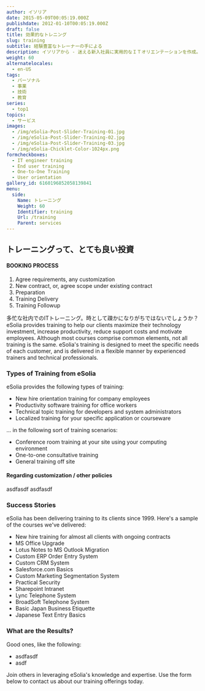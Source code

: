 ```yaml
---
author: イソリア
date: 2015-05-09T00:05:19.000Z
publishdate: 2012-01-10T00:05:19.000Z
draft: false
title: 効果的なトレニング
slug: training
subtitle: 経験豊富なトレーナーの手による
description: イソリアから - 迷える新入社員に実用的なＩＴオリエンテーションを作成。初歩的ものから専門的なトレーニングまで
weight: 60
alternatelocales:
  - en-US
tags:
  - パーソナル
  - 事業
  - 技術
  - 教育
series:
  - top1
topics:
  - サービス
images:
  - /img/eSolia-Post-Slider-Training-01.jpg
  - /img/eSolia-Post-Slider-Training-02.jpg
  - /img/eSolia-Post-Slider-Training-03.jpg
  - /img/eSolia-Chicklet-Color-1024px.png
formcheckboxes:
  - IT engineer training
  - End user training
  - One-to-One Training
  - User orientation
gallery_id: 6160196852058139841
menu:
  side:
    Name: トレーニング
    Weight: 60
    Identifier: training
    Url: /training
    Parent: services
---
```


## トレーニングって、とても良い投資

<div class="esolia-card-panel teal darken-4 z-depth-1">
  <h4 class="center green-text text-accent-3">BOOKING PROCESS</h4>
    <ol>
      <li class="white-text">Agree requirements, any customization</li>
      <li class="white-text">New contract, or, agree scope under existing contract</li>
      <li class="white-text">Preparation</li>
      <li class="white-text">Training Delivery</li>
      <li class="white-text">Training Followup</li>
    </ol>
</div>
多忙な社内でのITトレーニング。時として疎かになりがちではないでしょうか？
eSolia provides training to help our clients maximize their technology investment, increase productivity, reduce support costs and motivate employees. Although most courses comprise common elements, not all training is the same. eSolia's training is designed to meet the specific needs of each customer, and is delivered in a flexible manner by experienced trainers and technical professionals.

### Types of Training from eSolia

eSolia provides the following types of training:

* New hire orientation training for company employees
* Productivity software training for office workers
* Technical topic training for developers and system administrators
* Localized training for your specific application or courseware

... in the following sort of training scenarios:  

* Conference room training at your site using your computing environment
* One-to-one consultative training
* General training off site

#### Regarding customization / other policies

asdfasdf asdfasdf

### Success Stories

eSolia has been delivering training to its clients since 1999. Here's a sample of the courses we've delivered:

* New hire training for almost all clients with ongoing contracts
* MS Office Upgrade
* Lotus Notes to MS Outlook Migration
* Custom ERP Order Entry System
* Custom CRM System
* Salesforce.com Basics
* Custom Marketing Segmentation System
* Practical Security
* Sharepoint Intranet
* Lync Telephone System
* BroadSoft Telephone System
* Basic Japan Business Etiquette
* Japanese Text Entry Basics

### What are the Results?

Good ones, like the following:

* asdfasdf
* asdf

Join others in leveraging eSolia's knowledge and expertise. Use the form below to contact us about our training offerings today.

